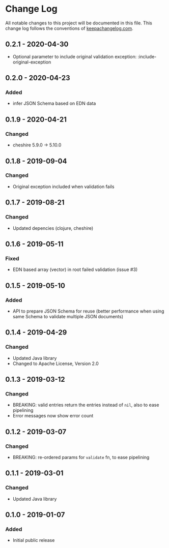 # Change Log

All notable changes to this project will be documented in this file. This change log follows the conventions of [keepachangelog.com](http://keepachangelog.com/).

## 0.2.1 - 2020-04-30

- Optional parameter to include original validation exception: :include-original-exception

## 0.2.0 - 2020-04-23

### Added

- infer JSON Schema based on EDN data

## 0.1.9 - 2020-04-21

### Changed
- cheshire 5.9.0 -> 5.10.0

## 0.1.8 - 2019-09-04

### Changed
- Original exception included when validation fails

## 0.1.7 - 2019-08-21

### Changed
- Updated depencies (clojure, cheshire)

## 0.1.6 - 2019-05-11

### Fixed
- EDN based array (vector) in root failed validation (issue #3)

## 0.1.5 - 2019-05-10

### Added
- API to prepare JSON Schema for reuse
  (better performance when using same Schema to validate multiple JSON documents)
  
## 0.1.4 - 2019-04-29

### Changed
- Updated Java library
- Changed to Apache License, Version 2.0
	
## 0.1.3 - 2019-03-12

### Changed
- BREAKING: valid entries return the entries instead of `nil`, also to ease pipelining
- Error messages now show error count

## 0.1.2 - 2019-03-07

### Changed
- BREAKING: re-ordered params for `validate` fn, to ease pipelining

## 0.1.1 - 2019-03-01

### Changed
- Updated Java library

## 0.1.0 - 2019-01-07

### Added
- Initial public release

[0.2.1]: https://github.com/luposlip/json-schema/compare/0.2.0...0.2.1
[0.2.0]: https://github.com/luposlip/json-schema/compare/0.1.9...0.2.0
[0.1.9]: https://github.com/luposlip/json-schema/compare/0.1.8...0.1.9
[0.1.8]: https://github.com/luposlip/json-schema/compare/0.1.7...0.1.8
[0.1.7]: https://github.com/luposlip/json-schema/compare/0.1.6...0.1.7
[0.1.6]: https://github.com/luposlip/json-schema/compare/0.1.5...0.1.6
[0.1.5]: https://github.com/luposlip/json-schema/compare/0.1.4...0.1.5
[0.1.4]: https://github.com/luposlip/json-schema/compare/0.1.3...0.1.4
[0.1.3]: https://github.com/luposlip/json-schema/compare/0.1.2...0.1.3
[0.1.2]: https://github.com/luposlip/json-schema/compare/0.1.1...0.1.2
[0.1.1]: https://github.com/luposlip/json-schema/compare/0.1.0...0.1.1

